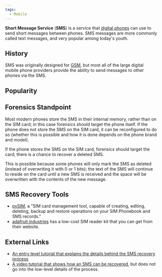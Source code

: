 ```yaml
---
tags:
  - Mobile
---
```

**Short Message Service** (**SMS**) is a service that [digital
phones](cell_phones.md) can use to send short messages between
phones. SMS messages are more commonly called text messages, and very
popular among today's youth.

## History

SMS was originally designed for [GSM](gsm.md), but most all of
the large digital mobile phone providers provide the ability to send
messages to other phones via the SMS.

## Popularity

## Forensics Standpoint

Most modern phones store the SMS in their internal memory, rather than
on the SIM card; in this case forensics should target the phone itself.
If the phone does not store the SMS on the SIM card, it can be
reconfigured to do so (whether this is possible and how it is done
depends on the phone brand and model).

If the phone stores the SMS on the SIM card, forensics should target the
card; there is a chance to recover a deleted SMS.

This is possible because some phones will only mark the SMS as deleted
(instead of overwriting it with 0 or 1 bits); the text of the SMS will
continue to reside on the card until a new SMS is received and the space
will be overwritten with the contents of the new message.

## SMS Recovery Tools

- [pySIM](https://github.com/osmocom/pysim), a "SIM card
  management tool, capable of creating, editing, deleting, backup and
  restore operations on your SIM Phonebook and SMS records."
- [adafruit industries](http://www.adafruit.com/category/27) has a
  low-cost SIM reader kit that you can get from their website.

## External Links

- [An entry level tutorial that explains the details behind the SMS recovery process](https://www.dekart.com/howto/howto_sim_reader/how_to_recover_sms)
- [A video tutorial that shows how an SMS can be recovered](http://www.youtube.com/watch?v=VaBaqZiNW4U),
  but does not go into the low-level details of the process.
